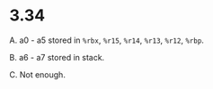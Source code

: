 # 3.34

A. a0 - a5 stored in `%rbx`, `%r15`, `%r14`, `%r13`, `%r12`, `%rbp`.

B. a6 - a7 stored in stack.

C. Not enough.
